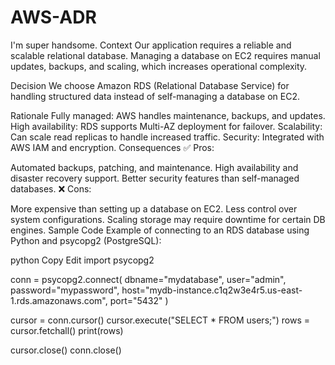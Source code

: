 # AWS-ADR
I'm super handsome.
Context
Our application requires a reliable and scalable relational database. Managing a database on EC2 requires manual updates, backups, and scaling, which increases operational complexity.

Decision
We choose Amazon RDS (Relational Database Service) for handling structured data instead of self-managing a database on EC2.

Rationale
Fully managed: AWS handles maintenance, backups, and updates.
High availability: RDS supports Multi-AZ deployment for failover.
Scalability: Can scale read replicas to handle increased traffic.
Security: Integrated with AWS IAM and encryption.
Consequences
✅ Pros:

Automated backups, patching, and maintenance.
High availability and disaster recovery support.
Better security features than self-managed databases.
❌ Cons:

More expensive than setting up a database on EC2.
Less control over system configurations.
Scaling storage may require downtime for certain DB engines.
Sample Code
Example of connecting to an RDS database using Python and psycopg2 (PostgreSQL):

python
Copy
Edit
import psycopg2

conn = psycopg2.connect(
    dbname="mydatabase",
    user="admin",
    password="mypassword",
    host="mydb-instance.c1q2w3e4r5.us-east-1.rds.amazonaws.com",
    port="5432"
)

cursor = conn.cursor()
cursor.execute("SELECT * FROM users;")
rows = cursor.fetchall()
print(rows)

cursor.close()
conn.close()

